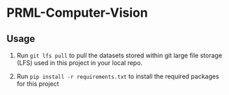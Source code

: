 # PRML-Computer-Vision

## Usage

1. Run ```git lfs pull``` to pull the datasets stored within git large file storage (LFS) used in this project in your local repo.

2. Run ```pip install -r requirements.txt``` to install the required packages for this project


